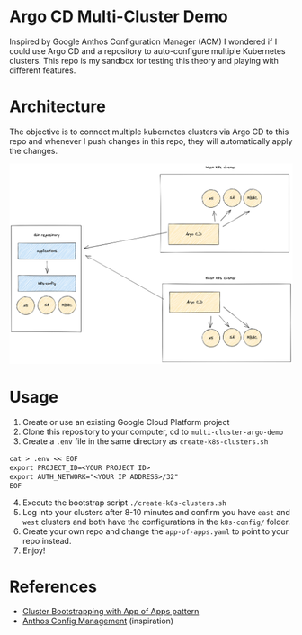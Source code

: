 # Argo CD Multi-Cluster Demo
Inspired by Google Anthos Configuration Manager (ACM) I wondered if I could use 
Argo CD and a repository to auto-configure multiple Kubernetes clusters. This 
repo is my sandbox for testing this theory and playing with different features.

# Architecture
The objective is to connect multiple kubernetes clusters via Argo CD to this repo 
and whenever I push changes in this repo, they will automatically apply the changes.

![Architecture](architecture-argocd-config.png)

# Usage
1. Create or use an existing Google Cloud Platform project
2. Clone this repository to your computer, cd to `multi-cluster-argo-demo`
3. Create a `.env` file in the same directory as `create-k8s-clusters.sh`
```
cat > .env << EOF
export PROJECT_ID=<YOUR PROJECT ID>
export AUTH_NETWORK="<YOUR IP ADDRESS>/32"
EOF
```
4. Execute the bootstrap script `./create-k8s-clusters.sh`
5. Log into your clusters after 8-10 minutes and confirm you have `east` and `west` clusters and both have the configurations in the `k8s-config/` folder.
6. Create your own repo and change the `app-of-apps.yaml` to point to your repo instead.
7. Enjoy!

# References
- [Cluster Bootstrapping with App of Apps pattern](https://argoproj.github.io/argo-cd/operator-manual/cluster-bootstrapping/)
- [Anthos Config Management](https://cloud.google.com/anthos/config-management) (inspiration)



